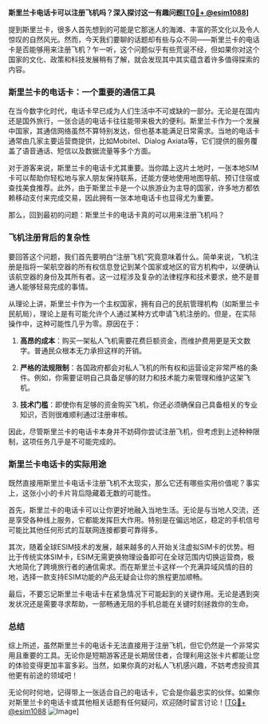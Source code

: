 **斯里兰卡电话卡可以注册飞机吗？深入探讨这一有趣问题[[TG💪+ @esim1088](https://t.me/s/esim1088)]**

提到斯里兰卡，很多人首先想到的可能是它那迷人的海滩、丰富的茶文化以及令人惊叹的自然风光。然而，今天我们要聊的话题却有些与众不同——斯里兰卡的电话卡是否能够用来注册飞机？乍一听，这个问题似乎有些荒诞不经，但如果你对这个国家的文化、政策和科技发展稍有了解，就会发现其中其实蕴含着许多值得探索的内容。

### 斯里兰卡的电话卡：一个重要的通信工具

在当今数字化时代，电话卡早已成为人们生活中不可或缺的一部分。无论是在国内还是国外旅行，一张合适的电话卡往往能带来极大的便利。斯里兰卡作为一个发展中国家，其通信网络虽然不算特别发达，但也基本能满足日常需求。当地的电话卡通常由几家主要运营商提供，比如Mobitel、Dialog Axiata等，它们提供的服务覆盖了语音通话、短信以及数据流量等多个方面。

对于游客来说，斯里兰卡的电话卡尤其重要。当你踏上这片土地时，一张本地SIM卡可以帮助你轻松地与家人朋友保持联系，还能方便地使用地图导航、预订住宿或查找美食推荐。此外，由于斯里兰卡是一个以旅游业为主导的国家，许多地方都依赖移动支付来完成交易，因此拥有一张本地电话卡也显得尤为重要。

那么，回到最初的问题：斯里兰卡的电话卡真的可以用来注册飞机吗？

### 飞机注册背后的复杂性

要回答这个问题，我们首先要明白“注册飞机”究竟意味着什么。简单来说，飞机注册是指将一架航空器的所有权信息登记到某个国家或地区的官方机构中，以便确认该航空器的身份及其所有者。这一过程涉及复杂的法律程序和技术要求，绝不是普通人能够轻易完成的事情。

从理论上讲，斯里兰卡作为一个主权国家，拥有自己的民航管理机构（如斯里兰卡民航局），理论上是有可能允许个人通过某种方式申请飞机注册的。但是，在实际操作中，这种可能性几乎为零。原因在于：

1. **高昂的成本**：购买一架私人飞机需要花费巨额资金，而维护费用更是天文数字。普通民众根本无力承担这样的开销。
   
2. **严格的法规限制**：各国政府都会对私人飞机的所有权和运营设定非常严格的条件。例如，你需要证明自己具备足够的财力和技术能力来管理和维护这架飞机。
   
3. **技术门槛**：即使你有足够的资金购买飞机，你还必须确保自己具备相关的专业知识，否则很难顺利通过注册审核。

因此，尽管斯里兰卡的电话卡本身并不妨碍你尝试注册飞机，但考虑到上述种种限制，这项任务几乎是不可能完成的。

### 斯里兰卡电话卡的实际用途

既然直接用斯里兰卡电话卡注册飞机不太现实，那么它还有哪些实用价值呢？事实上，这张小小的卡片背后隐藏着无数的可能性。

首先，斯里兰卡的电话卡可以让你更好地融入当地生活。无论是与当地人交流，还是享受各种线上服务，它都能发挥巨大作用。特别是在偏远地区，稳定的手机信号可能比其他任何形式的互联网连接都要可靠得多。

其次，随着全球ESIM技术的发展，越来越多的人开始关注虚拟SIM卡的优势。相比于传统实体SIM卡，ESIM无需更换物理设备即可在全球范围内切换运营商，极大地简化了跨境旅行者的通信需求。而在斯里兰卡这样一个充满异域风情的目的地，选择一款支持ESIM功能的产品无疑会让你的旅程更加顺畅。

最后，不要忘记斯里兰卡电话卡在紧急情况下可能起到的关键作用。无论是遇到突发状况还是需要寻求帮助，一部畅通无阻的手机总能在关键时刻拯救你的生命。

### 总结

综上所述，虽然斯里兰卡的电话卡无法直接用于注册飞机，但它仍然是一个非常实用且重要的工具。无论你是短期游客还是长期居住者，合理利用这张卡片都能让您的体验变得更加丰富多彩。当然，如果你真的对私人飞机感兴趣，不妨考虑投资其他更有前途的领域吧！

无论何时何地，记得带上一张适合自己的电话卡，它会是你最忠实的伙伴。如果你对斯里兰卡的电话卡或其他相关话题有任何疑问，欢迎随时留言讨论！[[TG💪+ @esim1088](https://t.me/s/esim1088) ![Image](https://i.postimg.cc/4NQfJmqS/Snipaste-2025-05-13-00-14-12.png)]